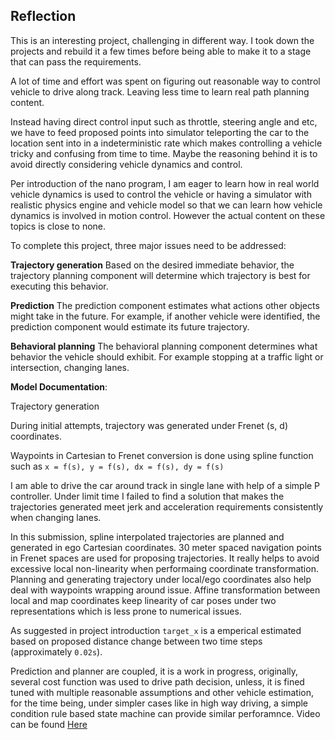 ## Reflection

This is an interesting project, challenging in different way. I took down the projects and rebuild it a few times 
before being able to make it to a stage that can pass the requirements. 

A lot of time and effort was spent on figuring out reasonable way to control vehicle to drive along track. Leaving less time to learn real path planning content.

Instead having direct control input such as throttle, steering angle and etc, we have to feed proposed points into simulator teleporting the car to the location sent into in a indeterministic rate which makes controlling a vehicle tricky and confusing from time to time. Maybe the reasoning behind it is to 
avoid directly considering vehicle dynamics and control.

Per introduction of the nano program, I am eager to learn how in real world vehicle dynamics 
is used to control the vehicle or having a simulator with realistic physics engine and vehicle model so that 
we can learn how vehicle dynamics is involved in motion control. However the actual content on these topics is close to none.  

To complete this project, three major issues need to be addressed:

__Trajectory generation__
Based on the desired immediate behavior, the trajectory planning component will determine which trajectory is best for executing this behavior.

__Prediction__
The prediction component estimates what actions other objects might take in the future. For example, if another vehicle were identified, the prediction component would estimate its future trajectory.

__Behavioral planning__
The behavioral planning component determines what behavior the vehicle should exhibit. For example stopping at a traffic light or intersection, changing lanes.

__Model Documentation__:

Trajectory generation

During initial attempts, trajectory was generated under Frenet (s, d) coordinates.

Waypoints in Cartesian to Frenet conversion is done using spline function such as 
`x = f(s), y = f(s), dx = f(s), dy = f(s)` 

I am able to drive the car around track in single lane with help of a simple P controller. Under limit time I failed to find a solution 
that makes the trajectories generated meet jerk and acceleration requirements consistently when changing lanes.

In this submission, spline interpolated trajectories are planned and generated in ego Cartesian coordinates. 30 meter spaced navigation points in Frenet spaces are used for proposing trajectories. It really helps to avoid excessive local non-linearity when performaing coordinate transformation.   
Planning and generating trajectory under local/ego coordinates also help deal with waypoints wrapping around issue. Affine transformation between local and map coordinates keep linearity of car poses under two representations which is less prone to numerical issues.

As suggested in project introduction `target_x` is a emperical estimated based on proposed distance change between two time steps (approximately `0.02s`). 

Prediction and planner are coupled, it is a work in progress, originally, several cost function was used to drive path decision, unless, it is fined tuned with multiple reasonable assumptions and other vehicle estimation, for the time being, under simpler cases like in high way driving, a simple condition rule based state machine can provide similar perforamnce.
Video can be found [Here](https://www.youtube.com/watch?v=2c0DwvOTF5s&t=121s)
